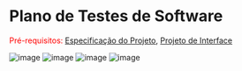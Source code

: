 # Plano de Testes de Software

<span style="color:red">Pré-requisitos: <a href="2-Especificação do Projeto.md"> Especificação do Projeto</a></span>, <a href="3-Projeto de Interface.md"> Projeto de Interface</a>

![image](https://user-images.githubusercontent.com/79220860/230794403-83900727-9e5e-40c0-b2f1-f933c0aefe75.png)
![image](https://user-images.githubusercontent.com/79220860/230794411-7298340d-c8da-4eb8-9037-f1b99449b098.png)
![image](https://user-images.githubusercontent.com/79220860/230794422-b3bc3f07-3b61-4a03-ad22-d0689cd2d327.png)
![image](https://user-images.githubusercontent.com/79220860/230794506-df73453f-5378-4f80-bea7-c667c2364bc0.png)

